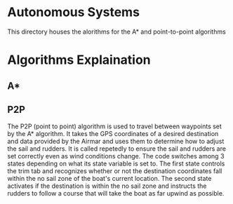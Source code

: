 
# Autonomous Systems
This directory houses the alorithms for the A* and point-to-point algorithms

# Algorithms Explaination


## A*

## P2P
The P2P (point to point) algorithm is used to travel between waypoints set by the A* algorithm. It takes the GPS coordinates of a desired destination and data provided by the Airmar and uses them to determine how to adjust the sail and rudders. It is called repetedly to ensure the sail and rudders are set correctly even as wind conditions change. The code switches among 3 states depending on what its state variable is set to. The first state controls the trim tab and recognizes whether or not the destination coordinates fall within the no sail zone of the boat's current location. The second state activates if the destination is within the no sail zone and instructs the rudders to follow a course that will take the boat as far upwind as possible.
